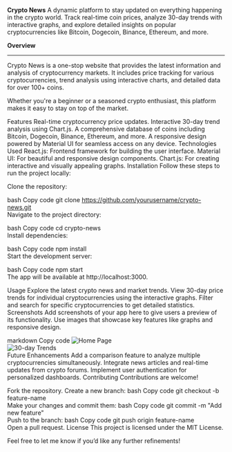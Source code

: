 **Crypto News**
A dynamic platform to stay updated on everything happening in the crypto world. Track real-time coin prices, analyze 30-day trends with interactive graphs, and explore detailed insights on popular cryptocurrencies like Bitcoin, Dogecoin, Binance, Ethereum, and more.

**Overview**
***
Crypto News is a one-stop website that provides the latest information and analysis of cryptocurrency markets. It includes price tracking for various cryptocurrencies, trend analysis using interactive charts, and detailed data for over 100+ coins.

Whether you're a beginner or a seasoned crypto enthusiast, this platform makes it easy to stay on top of the market.

Features
Real-time cryptocurrency price updates.
Interactive 30-day trend analysis using Chart.js.
A comprehensive database of coins including Bitcoin, Dogecoin, Binance, Ethereum, and more.
A responsive design powered by Material UI for seamless access on any device.
Technologies Used
React.js: Frontend framework for building the user interface.
Material UI: For beautiful and responsive design components.
Chart.js: For creating interactive and visually appealing graphs.
Installation
Follow these steps to run the project locally:

Clone the repository:

bash
Copy code
git clone https://github.com/yourusername/crypto-news.git  
Navigate to the project directory:

bash
Copy code
cd crypto-news  
Install dependencies:

bash
Copy code
npm install  
Start the development server:

bash
Copy code
npm start  
The app will be available at http://localhost:3000.

Usage
Explore the latest crypto news and market trends.
View 30-day price trends for individual cryptocurrencies using the interactive graphs.
Filter and search for specific cryptocurrencies to get detailed statistics.
Screenshots
Add screenshots of your app here to give users a preview of its functionality. Use images that showcase key features like graphs and responsive design.

markdown
Copy code
![Home Page](path/to/homepage-screenshot.png)  
![30-day Trends](path/to/trends-screenshot.png)  
Future Enhancements
Add a comparison feature to analyze multiple cryptocurrencies simultaneously.
Integrate news articles and real-time updates from crypto forums.
Implement user authentication for personalized dashboards.
Contributing
Contributions are welcome!

Fork the repository.
Create a new branch:
bash
Copy code
git checkout -b feature-name  
Make your changes and commit them:
bash
Copy code
git commit -m "Add new feature"  
Push to the branch:
bash
Copy code
git push origin feature-name  
Open a pull request.
License
This project is licensed under the MIT License.

Feel free to let me know if you’d like any further refinements!
 
 
